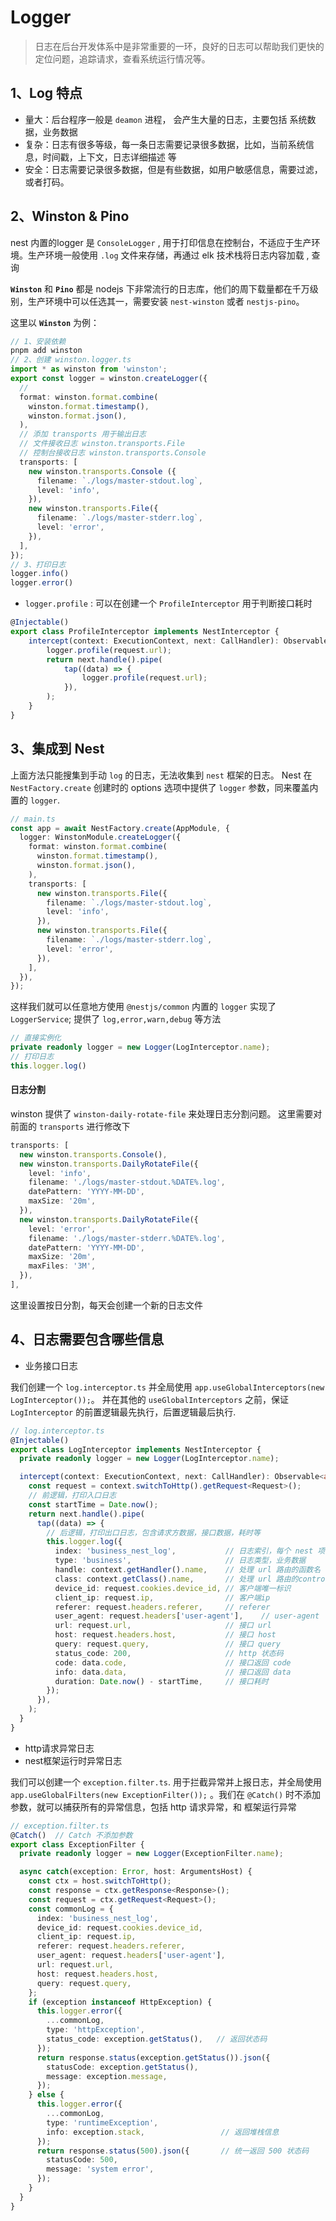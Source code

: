 # Logger

> 日志在后台开发体系中是非常重要的一环，良好的日志可以帮助我们更快的定位问题，追踪请求，查看系统运行情况等。

## 1、Log 特点

- 量大：后台程序一般是 `deamon` 进程， 会产生大量的日志，主要包括 系统数据，业务数据
- 复杂：日志有很多等级，每一条日志需要记录很多数据，比如，当前系统信息，时间戳，上下文，日志详细描述 等
- 安全：日志需要记录很多数据，但是有些数据，如用户敏感信息，需要过滤，或者打码。

## 2、Winston & Pino

nest 内置的logger 是 `ConsoleLogger` , 用于打印信息在控制台，不适应于生产环境。生产环境一般使用 `.log` 文件来存储，再通过 elk 技术栈将日志内容加载 , 查询

**`Winston`** 和 **`Pino`** 都是 nodejs 下非常流行的日志库，他们的周下载量都在千万级别，生产环境中可以任选其一，需要安装 `nest-winston` 或者 `nestjs-pino`。

这里以 **`Winston`** 为例：

```ts
// 1、安装依赖
pnpm add winston
// 2、创建 winston.logger.ts
import * as winston from 'winston';
export const logger = winston.createLogger({
  //
  format: winston.format.combine(
    winston.format.timestamp(),
    winston.format.json(),
  ),
  // 添加 transports 用于输出日志
  // 文件接收日志 winston.transports.File
  // 控制台接收日志 winston.transports.Console
  transports: [
    new winston.transports.Console ({
      filename: `./logs/master-stdout.log`,
      level: 'info',
    }),
    new winston.transports.File({
      filename: `./logs/master-stderr.log`,
      level: 'error',
    }),
  ],
});
// 3、打印日志
logger.info()
logger.error()
```

- `logger.profile` : 可以在创建一个 `ProfileInterceptor` 用于判断接口耗时
```ts
@Injectable()
export class ProfileInterceptor implements NestInterceptor {
    intercept(context: ExecutionContext, next: CallHandler): Observable<any> {
        logger.profile(request.url);
        return next.handle().pipe(
            tap((data) => {
                logger.profile(request.url);
            }),
        );
    }
}
```


## 3、集成到 Nest

上面方法只能搜集到手动 `log` 的日志，无法收集到 `nest` 框架的日志。 Nest 在 `NestFactory.create` 创建时的 options 选项中提供了 `logger` 参数，同来覆盖内置的 `logger`.

```ts
// main.ts
const app = await NestFactory.create(AppModule, {
  logger: WinstonModule.createLogger({
    format: winston.format.combine(
      winston.format.timestamp(),
      winston.format.json(),
    ),
    transports: [
      new winston.transports.File({
        filename: `./logs/master-stdout.log`,
        level: 'info',
      }),
      new winston.transports.File({
        filename: `./logs/master-stderr.log`,
        level: 'error',
      }),
    ],
  }),
});
```

这样我们就可以任意地方使用 `@nestjs/common` 内置的 `logger` 实现了 `LoggerService`; 提供了 `log,error,warn,debug` 等方法

```ts
// 直接实例化
private readonly logger = new Logger(LogInterceptor.name);
// 打印日志
this.logger.log()
``` 

#### 日志分割

winston 提供了 `winston-daily-rotate-file` 来处理日志分割问题。 这里需要对前面的 `transports` 进行修改下

```ts
transports: [
  new winston.transports.Console(),
  new winston.transports.DailyRotateFile({
    level: 'info',
    filename: './logs/master-stdout.%DATE%.log',
    datePattern: 'YYYY-MM-DD',
    maxSize: '20m',
  }),
  new winston.transports.DailyRotateFile({
    level: 'error',
    filename: './logs/master-stderr.%DATE%.log',
    datePattern: 'YYYY-MM-DD',
    maxSize: '20m',
    maxFiles: '3M',
  }),
],
```

这里设置按日分割，每天会创建一个新的日志文件

## 4、日志需要包含哪些信息

- 业务接口日志

我们创建一个 `log.interceptor.ts` 并全局使用 `app.useGlobalInterceptors(new LogInterceptor());`。 并在其他的 `useGlobalInterceptors` 之前，保证 `LogInterceptor` 的前置逻辑最先执行，后置逻辑最后执行.

```ts
// log.interceptor.ts
@Injectable()
export class LogInterceptor implements NestInterceptor {
  private readonly logger = new Logger(LogInterceptor.name);

  intercept(context: ExecutionContext, next: CallHandler): Observable<any> {
    const request = context.switchToHttp().getRequest<Request>();
    // 前逻辑，打印入口日志
    const startTime = Date.now();
    return next.handle().pipe(
      tap((data) => {
        // 后逻辑，打印出口日志，包含请求方数据，接口数据，耗时等
        this.logger.log({
          index: 'business_nest_log',           // 日志索引，每个 nest 项目唯一
          type: 'business',                     // 日志类型，业务数据
          handle: context.getHandler().name,    // 处理 url 路由的函数名
          class: context.getClass().name,       // 处理 url 路由的controller名
          device_id: request.cookies.device_id, // 客户端唯一标识
          client_ip: request.ip,                // 客户端ip
          referer: request.headers.referer,     // referer
          user_agent: request.headers['user-agent'],    // user-agent
          url: request.url,                     // 接口 url
          host: request.headers.host,           // 接口 host
          query: request.query,                 // 接口 query
          status_code: 200,                     // http 状态码
          code: data.code,                      // 接口返回 code
          info: data.data,                      // 接口返回 data
          duration: Date.now() - startTime,     // 接口耗时
        });
      }),
    );
  }
}
```

- http请求异常日志
- nest框架运行时异常日志

我们可以创建一个 `exception.filter.ts`. 用于拦截异常并上报日志，并全局使用 `app.useGlobalFilters(new ExceptionFilter());` 。我们在 `@Catch()` 时不添加参数，就可以捕获所有的异常信息，包括 http 请求异常，和 框架运行异常

```ts
// exception.filter.ts
@Catch()  // Catch 不添加参数
export class ExceptionFilter {
  private readonly logger = new Logger(ExceptionFilter.name);

  async catch(exception: Error, host: ArgumentsHost) {
    const ctx = host.switchToHttp();
    const response = ctx.getResponse<Response>();
    const request = ctx.getRequest<Request>();
    const commonLog = {
      index: 'business_nest_log',
      device_id: request.cookies.device_id,
      client_ip: request.ip,
      referer: request.headers.referer,
      user_agent: request.headers['user-agent'],
      url: request.url,
      host: request.headers.host,
      query: request.query,
    };
    if (exception instanceof HttpException) {
      this.logger.error({
        ...commonLog,
        type: 'httpException',
        status_code: exception.getStatus(),   // 返回状态码
      });
      return response.status(exception.getStatus()).json({
        statusCode: exception.getStatus(),
        message: exception.message,
      });
    } else {
      this.logger.error({
        ...commonLog,
        type: 'runtimeException',
        info: exception.stack,                 // 返回堆栈信息
      });
      return response.status(500).json({       // 统一返回 500 状态码
        statusCode: 500,
        message: 'system error',
      });
    }
  }
}
```

